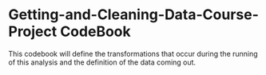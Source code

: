 # Getting-and-Cleaning-Data-Course-Project CodeBook
This codebook will define the transformations that occur during
the running of this analysis and the definition of the data coming 
out.
